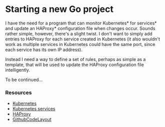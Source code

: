 # Starting a new Go project

I have the need for a program that can monitor Kubernetes* for services* and update an HAProxy* configuration file when changes occur. Sounds rather simple, however, there's a slight twist. I don't want to simply add entries to HAProxy for each service created in Kubernetes (it also wouldn't work as multiple services in Kubernetes could have the same port, since each service has its own IP address).

Instead I need a way to define a set of rules, perhaps as simple as a template, that will be used to update the HAProxy configuration file intelligently.

To be continued...

### Resources
* [Kubernetes](https://github.com/GoogleCloudPlatform/kubernetes/)
* [Kubernetes services](https://github.com/GoogleCloudPlatform/kubernetes/blob/master/docs/services.md)
* [HAProxy](http://www.haproxy.org/)
* [GithubCodeLayout](https://code.google.com/p/go-wiki/wiki/GithubCodeLayout)

